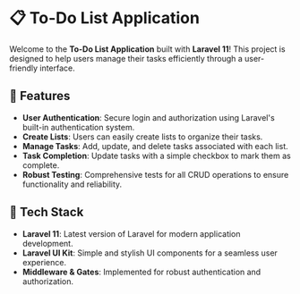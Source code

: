 # 📋 To-Do List Application

Welcome to the **To-Do List Application** built with **Laravel 11**! This project is designed to help users manage their tasks efficiently through a user-friendly interface.

## 📖 Features

- **User Authentication**: Secure login and authorization using Laravel's built-in authentication system.
- **Create Lists**: Users can easily create lists to organize their tasks.
- **Manage Tasks**: Add, update, and delete tasks associated with each list.
- **Task Completion**: Update tasks with a simple checkbox to mark them as complete.
- **Robust Testing**: Comprehensive tests for all CRUD operations to ensure functionality and reliability.

## 🔧 Tech Stack

- **Laravel 11**: Latest version of Laravel for modern application development.
- **Laravel UI Kit**: Simple and stylish UI components for a seamless user experience.
- **Middleware & Gates**: Implemented for robust authentication and authorization.

